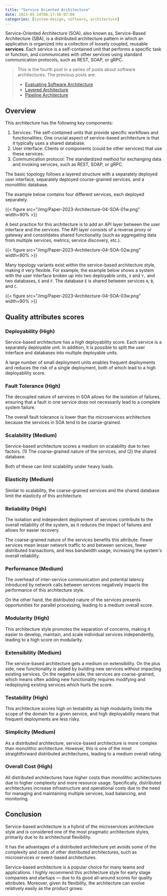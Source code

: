 ```yaml
---
title: "Service Oriented Architecture"
date: 2023-05-24T08:17:56-07:00
categories: [system-design, software, architecture]
---
```


Service-Oriented Architecture (SOA), also known as, Service-Based Architecture (SBA), is a distributed architecture pattern in which an application is organized into a collection of loosely coupled, reusable **services**. Each service is a self-contained unit that performs a specific task or function, and communicates with other services using standard communication protocols, such as REST, SOAP, or gRPC.

<!--more-->


> This is the fourth post in a series of posts about software architectures. The previous posts are:
>
> - [Evaluating Software Architecture](https://umairsaeed.com/evaluating-software-architecture/)
> - [Layered Architecture](https://umairsaeed.com/layered-architecture/)
> - [Pipeline Architecture](https://umairsaeed.com/pipeline-architecture/)
>



## Overview

This architecture has the following key components:

1. Services: The self-contained units that provide specific workflows and functionalities. One crucial aspect of service-based architecture is that it typically uses a shared database.
2. User interface: Clients or components (could be other services) that use these services.
3. Communication protocol: The standardized method for exchanging data and invoking services, such as REST, SOAP, or gRPC.

The basic topology follows a layered structure with a separately deployed user interface, separately deployed course-grained services, and a monolithic database.

The example below contains four different services, each deployed separately.

{{< figure src="/img/Paper-2023-Architecture-04-SOA-01w.png" width=90% >}}

A best practice for this architecture is to add an API layer between the user interface and the services. The API layer consists of a reverse proxy or gateway and consolidates shared functionality (such as aggregating data from multiple services, metrics, service discovery, etc.).

{{< figure src="/img/Paper-2023-Architecture-04-SOA-02w.png" width=90% >}}

Many topology variants exist within the service-based architecture style, making it very flexible. For example, the example below shows a system with the user interface broken up into two deployable units, `X` and `Y,` and two databases, `E` and `F`. The database `E` is shared between services `A`, `B`, and `C`.


{{< figure src="/img/Paper-2023-Architecture-04-SOA-03w.png" width=90% >}}


## Quality attributes scores

### Deployability (High)
Service-based architecture has a high deployability score. Each service is a separately deployable unit. In addition, it is possible to split the user interface and databases into multiple deployable units.

A large number of small deployment units enables frequent deployments and reduces the risk of a single deployment, both of which lead to a high deployability score.

### Fault Tolerance (High)
The decoupled nature of services in SOA allows for the isolation of failures, ensuring that a fault in one service does not necessarily lead to a complete system failure.

The overall fault tolerance is lower than the microservices architecture because the services in SOA tend to be coarse-grained.

### Scalability (Medium)
Service-based architecture scores a medium on scalability due to two factors. (1) The coarse-grained nature of the services, and (2) the shared database.

Both of these can limit scalability under heavy loads.

### Elasticity (Medium)
Similar to scalability, the coarse-grained services and the shared database limit the elasticity of this architecture.

### Reliability (High)
The isolation and independent deployment of services contribute to the overall reliability of the system, as it reduces the impact of failures and allows for easier recovery.

The coarse-grained nature of the services benefits this attribute. Fewer services mean lesser network traffic to and between services, fewer distributed transactions, and less bandwidth usage, increasing the system's overall reliability.

### Performance (Medium)
The overhead of inter-service communication and potential latency introduced by network calls between services negatively impacts the performance of this architecture style.

On the other hand, the distributed nature of the services presents opportunities for parallel processing, leading to a medium overall score.

### Modularity (High)
This architecture style promotes the separation of concerns, making it easier to develop, maintain, and scale individual services independently, leading to a high score on modularity.

### Extensibility (Medium)
The service-based architecture gets a medium on extensibility. On the plus side, new functionality is added by building new services without impacting existing services. On the negative side, the services are coarse-grained, which means often adding new functionality requires modifying and redeploying existing services which hurts the score.

### Testability (High)
This architecture scores high on testability as high modularity limits the scope of the domain for a given service, and high deployability means that frequent deployments are less risky.

### Simplicity (Medium)
As a distributed architecture, service-based architecture is more complex than monolithic architecture. However, this is one of the most straightforward distributed architectures, leading to a medium overall rating.

### Overall Cost (High)
All distributed architectures have higher costs than monolithic architectures due to higher complexity and more resource usage. Specifically, distributed architectures increase infrastructure and operational costs due to the need for managing and maintaining multiple services, load balancing, and monitoring.

## Conclusion
Service-based architecture is a hybrid of the microservices architecture style and is considered one of the most pragmatic architecture styles, primarily due to its architectural flexibility.

It has the advantages of a distributed architecture yet avoids some of the complexity and costs of other distributed architectures, such as microservices or event-based architectures.

Service-based architecture is a popular choice for many teams and applications. I highly recommend this architecture style for early stage companies and startups — due to its good all-around scores for quality attributes. Moreover, given its flexibility, the architecture can evolve relatively easily as the product grows.
